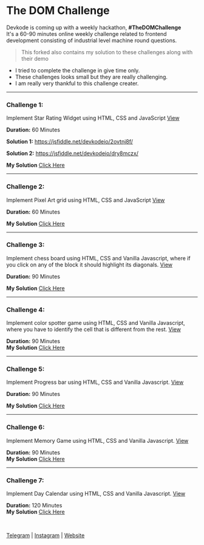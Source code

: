 # The DOM Challenge

Devkode is coming up with a weekly hackathon, **#TheDOMChallenge** <br />
It's a 60-90 minutes online weekly challenge related to frontend development consisting of
industrial level machine round questions.

> This forked also contains my solution to these challenges along with their demo
- I tried to complete the challenge in give time only.
- These challenges looks small but they are really challenging.
- I am really very thankful to this challenge creater.

---

### Challenge 1:

Implement Star Rating Widget using HTML, CSS and JavaScript [View](./star-rating/README.md)

**Duration:** 60 Minutes <br/>

**Solution 1:** https://jsfiddle.net/devkodeio/2ovtnj8f/

**Solution 2:** https://jsfiddle.net/devkodeio/dry8mczx/

**My Solution** [Click Here](https://masterpranay1.github.io/the-dom-challenge/star-rating/)

---

### Challenge 2:

Implement Pixel Art grid using HTML, CSS and JavaScript [View](./pixel-art/README.md)

**Duration:** 60 Minutes <br/>

**My Solution** [Click Here](https://masterpranay1.github.io/the-dom-challenge/pixel-art/)


---

### Challenge 3:

Implement chess board using HTML, CSS and Vanilla Javascript, where if you click on any of the block it should highlight its diagonals. [View](./chess-board/README.md)

**Duration:** 90 Minutes <br/>

**My Solution** [Click Here](https://masterpranay1.github.io/the-dom-challenge/chess-board/)


---

### Challenge 4:

Implement color spotter game using HTML, CSS and Vanilla Javascript, where you have to identify the cell that is different from the rest. [View](./color-spotter/README.md)

**Duration:** 90 Minutes <br/>
**My Solution** [Click Here](https://masterpranay1.github.io/the-dom-challenge/color-spotter/)


---

### Challenge 5:

Implement Progress bar using HTML, CSS and Vanilla Javascript. [View](./progress-bar/README.md)

**Duration:** 90 Minutes <br/>

**My Solution** [Click Here](https://masterpranay1.github.io/the-dom-challenge/progress-bar/)

---

### Challenge 6:

Implement Memory Game using HTML, CSS and Vanilla Javascript. [View](./memory-game/README.md)

**Duration:** 90 Minutes <br/>
**My Solution** [Click Here](https://masterpranay1.github.io/the-dom-challenge/memory-game/)

---

### Challenge 7:

Implement Day Calendar using HTML, CSS and Vanilla Javascript. [View](./calendar/README.md)

**Duration:** 120 Minutes <br/>
**My Solution** [Click Here](https://masterpranay1.github.io/the-dom-challenge/calendar/)

<br />

[Telegram](http://t.me/teamdevkode) | [Instagram](https://www.instagram.com/devkode.io/) | [Website](https://learn.devkode.io/)
